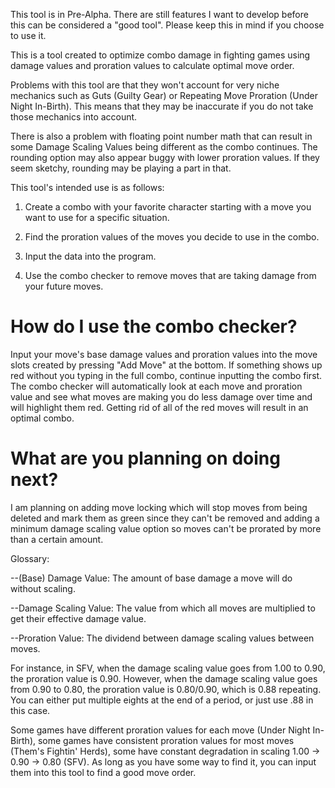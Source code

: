 This tool is in Pre-Alpha. There are still features I want to develop before this can be considered a "good tool". Please keep this in mind if you choose to use it.

This is a tool created to optimize combo damage in fighting games using damage values and proration values to calculate optimal move order.

Problems with this tool are that they won't account for very niche mechanics such as Guts (Guilty Gear) or Repeating Move Proration (Under Night In-Birth). This means that they may be inaccurate if you do not take those mechanics into account.

There is also a problem with floating point number math that can result in some Damage Scaling Values being different as the combo continues. The rounding option may also appear buggy with lower proration values. If they seem sketchy, rounding may be playing a part in that.

This tool's intended use is as follows:

1. Create a combo with your favorite character starting with a move you want to use for a specific situation.

2. Find the proration values of the moves you decide to use in the combo.

3. Input the data into the program.

4. Use the combo checker to remove moves that are taking damage from your future moves.

# How do I use the combo checker?

  Input your move's base damage values and proration values into the move slots created by pressing "Add Move" at the bottom. If something shows up red without you typing in the full combo, continue inputting the combo first. The combo checker will automatically look at each move and proration value and see what moves are making you do less damage over time and will highlight them red. Getting rid of all of the red moves will result in an optimal combo.

# What are you planning on doing next?

  I am planning on adding move locking which will stop moves from being deleted and mark them as green since they can't be removed and adding a minimum damage scaling value option so moves can't be prorated by more than a certain amount.

Glossary:

--(Base) Damage Value: The amount of base damage a move will do without scaling.

--Damage Scaling Value: The value from which all moves are multiplied to get their effective damage value.

--Proration Value: The dividend between damage scaling values between moves.

For instance, in SFV, when the damage scaling value goes from 1.00 to 0.90, the proration value is 0.90. However, when the damage scaling value goes from 0.90 to 0.80, the proration value is 0.80/0.90, which is 0.88 repeating. You can either put multiple eights at the end of a period, or just use .88 in this case.

Some games have different proration values for each move (Under Night In-Birth), some games have consistent proration values for most moves (Them's Fightin' Herds), some have constant degradation in scaling 1.00 -> 0.90 -> 0.80 (SFV). As long as you have some way to find it, you can input them into this tool to find a good move order.
